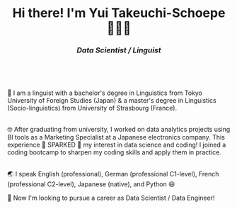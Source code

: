 <h1 align = "center">
Hi there! I'm Yui Takeuchi-Schoepe 👩🏻‍💻
</h1>
<h3 align = 'center'>
<strong><i>
  Data Scientist / Linguist
</strong> </i>
</h3>
&nbsp;
<p>
&nbsp;

📕 I am a linguist with a bachelor's degree in Linguistics from Tokyo University of Foreign Studies (Japan) & a master's degree in Linguistics (Socio-linguistics) from University of Strasbourg (France).<br>
&nbsp;
  
🤓 After graduating from university, I worked on data analytics projects using BI tools as a Marketing Specialist at a Japanese electronics company. This experience 🌟 SPARKED 🌟 my interest in data science and coding! I joined a coding bootcamp to sharpen my coding skills and apply them in practice.  <br>
&nbsp;
 
🌏 I speak English (professional), German (professional C1-level), French (professional C2-level), Japanese (native), and Python 😄 <br> 

🚀 Now I'm looking to pursue a career as Data Scientist / Data Engineer! 
</p>

<!--
**YT50/YT50** is a ✨ _special_ ✨ repository because its `README.md` (this file) appears on your GitHub profile.

Here are some ideas to get you started:

- 🔭 I’m currently working on ...
- 🌱 I’m currently learning ...
- 👯 I’m looking to collaborate on ...
- 🤔 I’m looking for help with ...
- 💬 Ask me about ...
- 📫 How to reach me: ...
- 😄 Pronouns: ...
- ⚡ Fun fact: ...
-->

